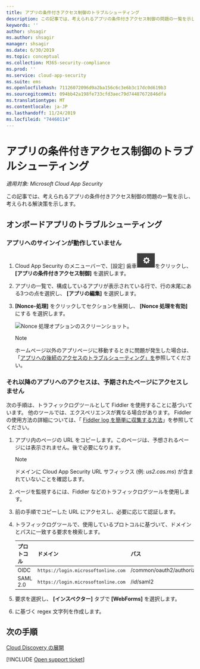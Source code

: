 ```yaml
---
title: アプリの条件付きアクセス制御のトラブルシューティング
description: この記事では、考えられるアプリの条件付きアクセス制御の問題の一覧を示し、考えられる解決策を示します。
keywords: ''
author: shsagir
ms.author: shsagir
manager: shsagir
ms.date: 6/30/2019
ms.topic: conceptual
ms.collection: M365-security-compliance
ms.prod: ''
ms.service: cloud-app-security
ms.suite: ems
ms.openlocfilehash: 71126072096d9a2ba156c6c3e6b3c17dc0d619b3
ms.sourcegitcommit: 094bb42a198fe733cfd3aec79d74487672846dfa
ms.translationtype: MT
ms.contentlocale: ja-JP
ms.lasthandoff: 11/24/2019
ms.locfileid: "74460114"
---
```

# <a name="troubleshooting-conditional-access-app-control"></a>アプリの条件付きアクセス制御のトラブルシューティング

*適用対象: Microsoft Cloud App Security*

この記事では、考えられるアプリの条件付きアクセス制御の問題の一覧を示し、考えられる解決策を示します。

## <a name="troubleshooting-onboarded-apps"></a>オンボードアプリのトラブルシューティング

### <a name="the-sign-in-to-the-app-is-not-working"></a>アプリへのサインインが動作していません

1. Cloud App Security のメニューバーで、[設定] 歯車![設定アイコン](./media/settings-icon.png "設定アイコン")をクリックし、 **[アプリの条件付きアクセス制御]** を選択します。
1. アプリの一覧で、構成しているアプリが表示されている行で、行の末尾にある3つの点を選択し、 **[アプリの編集]** を選択します。
1. **[Nonce-処理]** をクリックしてセクションを展開し、 **[Nonce 処理を有効]** にする を選択します。

    ![Nonce 処理オプションのスクリーンショット。](media/troubleshooing-nonce-handling.png)

    > [!NOTE]
    > ホームページ以外のアプリページに移動するときに問題が発生した場合は、「[アプリへの後続のアクセスのトラブルシューティング」を](#unexpected-page)参照してください。

### それ以降のアプリへのアクセスは、予期されたページにアクセスしません<a name="unexpected-page"></a>

次の手順は、トラフィックログツールとして Fiddler を使用することに基づいています。 他のツールでは、エクスペリエンスが異なる場合があります。 Fiddler の使用方法の詳細については、「 [Fiddler log を簡単に収集する方法](https://blogs.msdn.microsoft.com/maheshk/2016/05/03/easy-way-to-collect-fiddler-log-fiddlercap/)」を参照してください。

1. アプリ内のページの URL をコピーします。このページは、予想されるページには表示されません。後で必要になります。

    > [!NOTE]
    > ドメインに Cloud App Security URL サフィックス (例: *us2.cas.ms*) が含まれていないことを確認します。

1. ページを監視するには、Fiddler などのトラフィックログツールを使用します。
1. 前の手順でコピーした URL にアクセスし、必要に応じて認証します。
1. トラフィックログツールで、使用しているプロトコルに基づいて、ドメインとパスに一致する要求を検索します。

    | プロトコル | ドメイン | パス | 状態フィールド名 |
    | --- | --- | --- | --- |
    | OIDC | `https://login.microsoftonline.com` | /common/oauth2/authorize | state |
    | SAML 2.0 | `https://login.microsoftonline.com` | /*id*/saml2 | RelayState |

1. 要求を選択し、 **[インスペクター]** タブで **[WebForms]** を選択します。
1. に基づく regex 文字列を作成します。 

## <a name="next-steps"></a>次の手順

[Cloud Discovery の展開](set-up-cloud-discovery.md)

[!INCLUDE [Open support ticket](includes/support.md)]
